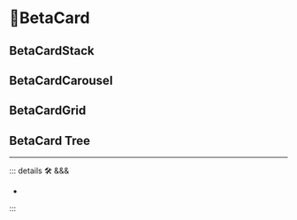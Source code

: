 # 🔷<beta>BetaCard</beta>

## BetaCardStack

## BetaCardCarousel

## BetaCardGrid

## BetaCard Tree

---

<!-- =================================================== -->
<!-- =================================================== -->
<!-- =================================================== -->
<!-- =================================================== -->
<!-- =================================================== -->
::: details 🛠 <dev>&&&</dev>



-



:::
